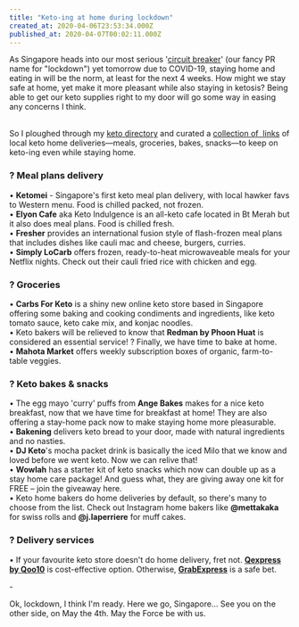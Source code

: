 ```yaml
---
title: "Keto-ing at home during lockdown"
created_at: 2020-04-06T23:53:34.000Z
published_at: 2020-04-07T00:02:11.000Z
---
```

As Singapore heads into our most serious '[circuit breaker](https://www.gov.sg/article/covid-19-circuit-breaker-heightened-safe-distancing-measures-to-reduce-movement)' (our fancy PR name for "lockdown") yet tomorrow due to COVID-19, staying home and eating in will be the norm, at least for the next 4 weeks. How might we stay safe at home, yet make it more pleasant while also staying in ketosis? Being able to get our keto supplies right to my door will go some way in easing any concerns I think.  

   
So I ploughed through my [keto directory](https://ketolistsingapore.com) and curated a [collection of  links](https://ketolistsingapore.com/?Listings=stay%20home) of local keto home deliveries—meals, groceries, bakes, snacks—to keep on keto-ing even while staying home. 

  

### ? Meal plans delivery

• **Ketomei** - Singapore's first keto meal plan delivery, with local hawker favs to Western menu. Food is chilled packed, not frozen.  
• **Elyon Cafe** aka Keto Indulgence is an all-keto cafe located in Bt Merah but it also does meal plans. Food is chilled fresh.  
• **Fresher** provides an international fusion style of flash-frozen meal plans that includes dishes like cauli mac and cheese, burgers, curries.  
• **Simply LoCarb** offers frozen, ready-to-heat microwaveable meals for your Netflix nights. Check out their cauli fried rice with chicken and egg.

  

### ? Groceries

• **Carbs For Keto** is a shiny new online keto store based in Singapore offering some baking and cooking condiments and ingredients, like keto tomato sauce, keto cake mix, and konjac noodles.  
• Keto bakers will be relieved to know that **Redman by Phoon Huat** is considered an essential service! ? Finally, we have time to bake at home.  
• **Mahota Market** offers weekly subscription boxes of organic, farm-to-table veggies.

  

### ? Keto bakes & snacks

• The egg mayo 'curry' puffs from **Ange Bakes** makes for a nice keto breakfast, now that we have time for breakfast at home! They are also offering a stay-home pack now to make staying home more pleasurable.  
• **Bakening** delivers keto bread to your door, made with natural ingredients and no nasties.  
• **DJ Keto**'s mocha packet drink is basically the iced Milo that we know and loved before we went keto. Now we can relive that!  
• **Wowlah** has a starter kit of keto snacks which now can double up as a stay home care package! And guess what, they are giving away one kit for FREE – join the giveaway here.  
• Keto home bakers do home deliveries by default, so there's many to choose from the list. Check out Instagram home bakers like **@mettakaka** for swiss rolls and **@j.laperriere** for muff cakes.

  

### ? Delivery services

• If your favourite keto store doesn't do home delivery, fret not. [**Qexpress by Qoo10**](https://www.qoo10.sg/item/QXPRESS-QX-QUICK-DELIVERY-ONLY-FOR-LOCAL-DELIVERY-SINGAPORE/542378175) is cost-effective option. Otherwise, [**GrabExpress**](https://www.grab.com/sg/express/) is a safe bet.

  

\-

  

Ok, lockdown, I think I'm ready. Here we go, Singapore... See you on the other side, on May the 4th. May the Force be with us.
